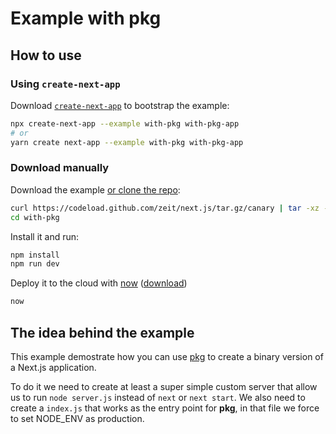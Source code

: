 # Example with pkg

## How to use

### Using `create-next-app`

Download [`create-next-app`](https://github.com/segmentio/create-next-app) to bootstrap the example:

```bash
npx create-next-app --example with-pkg with-pkg-app
# or
yarn create next-app --example with-pkg with-pkg-app
```

### Download manually

Download the example [or clone the repo](https://github.com/zeit/next.js):

```bash
curl https://codeload.github.com/zeit/next.js/tar.gz/canary | tar -xz --strip=2 next.js-canary/examples/with-pkg
cd with-pkg
```

Install it and run:

```bash
npm install
npm run dev
```

Deploy it to the cloud with [now](https://zeit.co/now) ([download](https://zeit.co/download))

```bash
now
```

## The idea behind the example

This example demostrate how you can use [pkg](https://github.com/zeit/pkg) to create a binary version of a Next.js application.

To do it we need to create at least a super simple custom server that allow us to run `node server.js` instead of `next` or `next start`. We also need to create a `index.js` that works as the entry point for **pkg**, in that file we force to set NODE_ENV as production.
